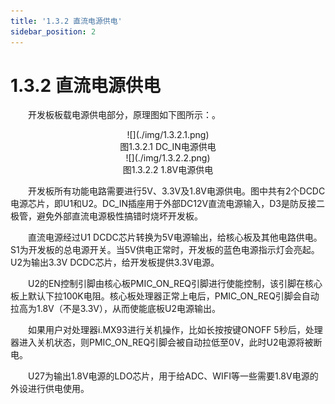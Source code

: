 ```yaml
---
title: '1.3.2 直流电源供电'
sidebar_position: 2
---
```


# 1.3.2 直流电源供电

&emsp;&emsp;开发板板载电源供电部分，原理图如下图所示：。

<center>
![](./img/1.3.2.1.png)<br />
图1.3.2.1 DC_IN电源供电
</center>


<center>
![](./img/1.3.2.2.png)<br />
图1.3.2.2 1.8V电源供电
</center>

&emsp;&emsp;开发板所有功能电路需要进行5V、3.3V及1.8V电源供电。图中共有2个DCDC电源芯片，即U1和U2。DC_IN插座用于外部DC12V直流电源输入，D3是防反接二极管，避免外部直流电源极性搞错时烧坏开发板。

&emsp;&emsp;直流电源经过U1 DCDC芯片转换为5V电源输出，给核心板及其他电路供电。S1为开发板的总电源开关。当5V供电正常时，开发板的蓝色电源指示灯会亮起。U2为输出3.3V DCDC芯片，给开发板提供3.3V电源。

&emsp;&emsp;U2的EN控制引脚由核心板PMIC_ON_REQ引脚进行使能控制，该引脚在核心板上默认下拉100K电阻。核心板处理器正常上电后，PMIC_ON_REQ引脚会自动拉高为1.8V（不是3.3V），从而使能底板U2电源输出。

&emsp;&emsp;如果用户对处理器i.MX93进行关机操作，比如长按按键ONOFF 5秒后，处理器进入关机状态，则PMIC_ON_REQ引脚会被自动拉低至0V，此时U2电源将被断电。

&emsp;&emsp;U27为输出1.8V电源的LDO芯片，用于给ADC、WIFI等一些需要1.8V电源的外设进行供电使用。




